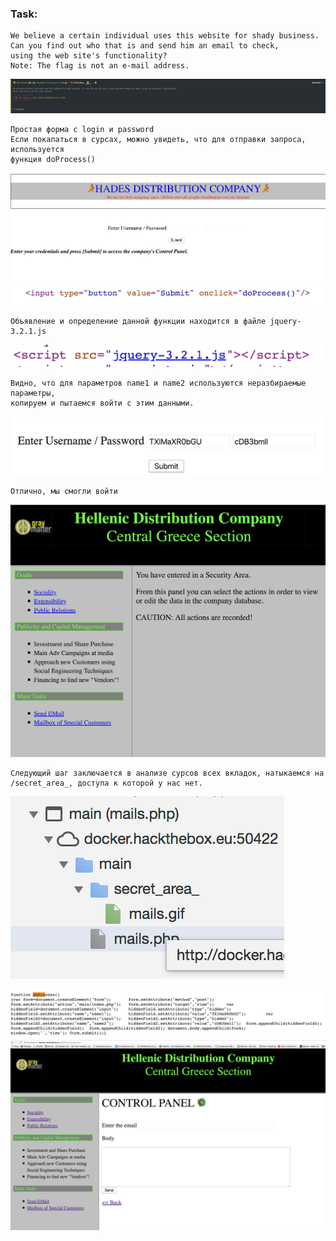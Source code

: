 ### Task:
```
We believe a certain individual uses this website for shady business.
Can you find out who that is and send him an email to check,
using the web site's functionality?
Note: The flag is not an e-mail address.
```

![img](https://github.com/Zulbukharov/CTF/blob/master/hdc/img/1.png "1")

```
Простая форма с login и password
Если покапаться в сурсах, можно увидеть, что для отправки запроса, используется
функция doProcess()
```
![img](https://github.com/Zulbukharov/CTF/blob/master/hdc/img/2.png "3")
![img](https://github.com/Zulbukharov/CTF/blob/master/hdc/img/4.png "4")
```
Объявление и определение данной функции находится в файле jquery-3.2.1.js
```
![img](https://github.com/Zulbukharov/CTF/blob/master/hdc/img/3.png "2")
```
Видно, что для параметров name1 и name2 используются неразбираемые параметры,
копируем и пытаемся войти с этим данными.
```
![img](https://github.com/Zulbukharov/CTF/blob/master/hdc/img/8.png "5")
```
Отлично, мы смогли войти
```
![img](https://github.com/Zulbukharov/CTF/blob/master/hdc/img/9.png "5")
```
Следующий шаг заключается в анализе сурсов всех вкладок, натыкаемся на
/secret_area_, доступа к которой у нас нет.
```
![img](https://github.com/Zulbukharov/CTF/blob/master/hdc/img/7.png "6")


![img](https://github.com/Zulbukharov/CTF/blob/master/hdc/img/5.png "5")
![img](https://github.com/Zulbukharov/CTF/blob/master/hdc/img/6.png "6")
